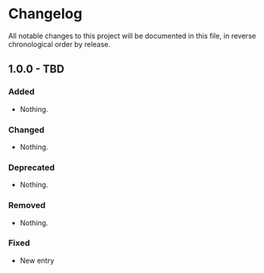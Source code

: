 # Changelog

All notable changes to this project will be documented in this file, in reverse chronological order by release.

## 1.0.0 - TBD

### Added

- Nothing.

### Changed

- Nothing.

### Deprecated

- Nothing.

### Removed

- Nothing.

### Fixed

- New entry
